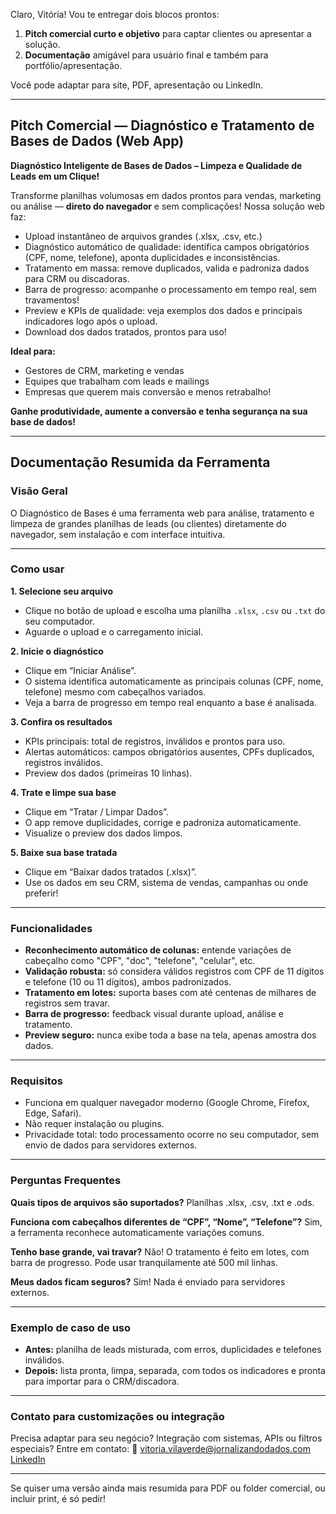 Claro, Vitória! Vou te entregar dois blocos prontos:

1. **Pitch comercial curto e objetivo** para captar clientes ou apresentar a solução.
2. **Documentação** amigável para usuário final e também para portfólio/apresentação.

Você pode adaptar para site, PDF, apresentação ou LinkedIn.

---

## **Pitch Comercial — Diagnóstico e Tratamento de Bases de Dados (Web App)**

**Diagnóstico Inteligente de Bases de Dados – Limpeza e Qualidade de Leads em um Clique!**

Transforme planilhas volumosas em dados prontos para vendas, marketing ou análise — **direto do navegador** e sem complicações!
Nossa solução web faz:

* Upload instantâneo de arquivos grandes (.xlsx, .csv, etc.)
* Diagnóstico automático de qualidade: identifica campos obrigatórios (CPF, nome, telefone), aponta duplicidades e inconsistências.
* Tratamento em massa: remove duplicados, valida e padroniza dados para CRM ou discadoras.
* Barra de progresso: acompanhe o processamento em tempo real, sem travamentos!
* Preview e KPIs de qualidade: veja exemplos dos dados e principais indicadores logo após o upload.
* Download dos dados tratados, prontos para uso!

**Ideal para:**

* Gestores de CRM, marketing e vendas
* Equipes que trabalham com leads e mailings
* Empresas que querem mais conversão e menos retrabalho!

**Ganhe produtividade, aumente a conversão e tenha segurança na sua base de dados!**

---

## **Documentação Resumida da Ferramenta**

### **Visão Geral**

O Diagnóstico de Bases é uma ferramenta web para análise, tratamento e limpeza de grandes planilhas de leads (ou clientes) diretamente do navegador, sem instalação e com interface intuitiva.

---

### **Como usar**

**1. Selecione seu arquivo**

* Clique no botão de upload e escolha uma planilha `.xlsx`, `.csv` ou `.txt` do seu computador.
* Aguarde o upload e o carregamento inicial.

**2. Inicie o diagnóstico**

* Clique em “Iniciar Análise”.
* O sistema identifica automaticamente as principais colunas (CPF, nome, telefone) mesmo com cabeçalhos variados.
* Veja a barra de progresso em tempo real enquanto a base é analisada.

**3. Confira os resultados**

* KPIs principais: total de registros, inválidos e prontos para uso.
* Alertas automáticos: campos obrigatórios ausentes, CPFs duplicados, registros inválidos.
* Preview dos dados (primeiras 10 linhas).

**4. Trate e limpe sua base**

* Clique em “Tratar / Limpar Dados”.
* O app remove duplicidades, corrige e padroniza automaticamente.
* Visualize o preview dos dados limpos.

**5. Baixe sua base tratada**

* Clique em “Baixar dados tratados (.xlsx)”.
* Use os dados em seu CRM, sistema de vendas, campanhas ou onde preferir!

---

### **Funcionalidades**

* **Reconhecimento automático de colunas:** entende variações de cabeçalho como "CPF", "doc", "telefone", "celular", etc.
* **Validação robusta:** só considera válidos registros com CPF de 11 dígitos e telefone (10 ou 11 dígitos), ambos padronizados.
* **Tratamento em lotes:** suporta bases com até centenas de milhares de registros sem travar.
* **Barra de progresso:** feedback visual durante upload, análise e tratamento.
* **Preview seguro:** nunca exibe toda a base na tela, apenas amostra dos dados.

---

### **Requisitos**

* Funciona em qualquer navegador moderno (Google Chrome, Firefox, Edge, Safari).
* Não requer instalação ou plugins.
* Privacidade total: todo processamento ocorre no seu computador, sem envio de dados para servidores externos.

---

### **Perguntas Frequentes**

**Quais tipos de arquivos são suportados?**
Planilhas .xlsx, .csv, .txt e .ods.

**Funciona com cabeçalhos diferentes de “CPF”, “Nome”, “Telefone”?**
Sim, a ferramenta reconhece automaticamente variações comuns.

**Tenho base grande, vai travar?**
Não! O tratamento é feito em lotes, com barra de progresso. Pode usar tranquilamente até 500 mil linhas.

**Meus dados ficam seguros?**
Sim! Nada é enviado para servidores externos.

---

### **Exemplo de caso de uso**

* **Antes:** planilha de leads misturada, com erros, duplicidades e telefones inválidos.
* **Depois:** lista pronta, limpa, separada, com todos os indicadores e pronta para importar para o CRM/discadora.

---

### **Contato para customizações ou integração**

Precisa adaptar para seu negócio? Integração com sistemas, APIs ou filtros especiais?
Entre em contato:
📧 [vitoria.vilaverde@jornalizandodados.com](mailto:vitoria.vilaverde@jornalizandodados.com)
[LinkedIn](https://www.linkedin.com/in/seulinkedin)

---

Se quiser uma versão ainda mais resumida para PDF ou folder comercial, ou incluir print, é só pedir!

